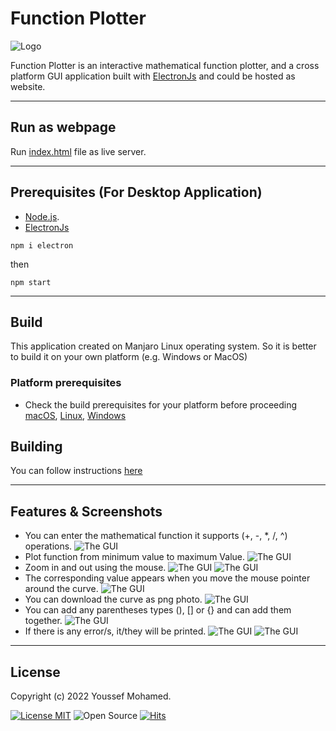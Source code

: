 # Function Plotter

![Logo](./screenshots/logo.jpg)

Function Plotter is an interactive mathematical function plotter, and a cross platform GUI application built with [ElectronJs](https://www.electronjs.org/) and could be hosted as website.

---

## Run as webpage

Run [index.html](https://github.com/YoussefMo7amed/functionPlotter/blob/main/src/GUI/index.html) file as live server.

---

## Prerequisites (For Desktop Application)

- [Node.js](https://nodejs.org/en/).
- [ElectronJs](https://www.electronjs.org)

```npm
npm i electron
```

then

```npm
npm start
```

---

## Build

This application created on Manjaro Linux operating system. So it is better to build it on your own platform (e.g. Windows or MacOS)

### Platform prerequisites

- Check the build prerequisites for your platform before proceeding
[macOS](https://www.electronjs.org/docs/latest/development/build-instructions-macos#prerequisites),
[Linux](https://www.electronjs.org/docs/latest/development/build-instructions-linux#prerequisites),
[Windows](https://www.electronjs.org/docs/latest/development/build-instructions-windows#prerequisites)

## Building

You can follow instructions [here](https://www.electronjs.org/docs/latest/development/build-instructions-gn)

---

## Features & Screenshots

- You can enter the mathematical function it supports (+, -, *, /, ^) operations.
    ![The GUI](./screenshots/01.png)
- Plot function from minimum value to maximum Value.
    ![The GUI](./screenshots/02-plot.png)
- Zoom in and out using the mouse.
    ![The GUI](./screenshots/03-zoom%2001.png)
    ![The GUI](./screenshots/03-zoom%2002.png)
- The corresponding value appears when you move the mouse pointer around the curve.
    ![The GUI](./screenshots/03-zoom%2003.png)
- You can download the curve as png photo.
    ![The GUI](./screenshots/04-download-as-png.png)
- You can add any parentheses types (), [] or {} and can add them together.
    ![The GUI](./screenshots/05-parant.png)
- If there is any error/s, it/they will be printed.
    ![The GUI](./screenshots/06-print%20errors%2001.png)
    ![The GUI](./screenshots/06-print%20errors%2002.png)

---

## License

Copyright (c) 2022 Youssef Mohamed.

[![License MIT](https://img.shields.io/badge/license-MIT-blue.svg)](https://raw.githubusercontent.com/YoussefMo7amed/functionPlotter/blob/main/LICENSE)
![Open Source](https://img.shields.io/badge/Open%20Source-%E2%9D%A4-red?style=flat)
[![Hits](https://hits.seeyoufarm.com/api/count/incr/badge.svg?url=https%3A%2F%2Fgithub.com%2FYoussefMo7amed%2FfunctionPlotter&count_bg=%235879ED&title_bg=%23555555&icon=&icon_color=%23E7E7E7&title=hits&edge_flat=false)](https://hits.seeyoufarm.com)
